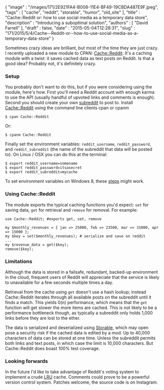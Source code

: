 {
   "image" : "/images/171/2E921FA4-B008-11E4-BF49-19CBDA487E9F.jpeg",
   "tags" : [
      "cache",
      "reddit",
      "storable",
      "humor",
      "old_site"
   ],
   "title" : "Cache::Reddit or: how to use social media as a temporary data store",
   "description" : "Introducing a suboptimal solution",
   "authors" : [
      "David Farrell"
   ],
   "draft" : false,
   "date" : "2015-05-04T12:28:31",
   "slug" : "171/2015/5/4/Cache--Reddit-or--how-to-use-social-media-as-a-temporary-data-store"
}

Sometimes crazy ideas are brilliant, but most of the time they are just crazy. I recently uploaded a new module to CPAN: [Cache::Reddit](https://metacpan.org/pod/Cache::Reddit). It's a caching module with a twist: it saves cached data as text posts on Reddit. Is that a good idea? Probably not, it's definitely crazy.

### Setup

You probably don't want to do this, but if you were considering using the module, here's how. First you'll need a Reddit account with enough karma to use the API (usually handful of upvoted links and comments is enough). Second you should create your own [subreddit](http://www.reddit.com/subreddits/create/) to post to. Install [Cache::Reddit](https://metacpan.org/pod/Cache::Reddit) using the command line clients cpan or cpanm

``` prettyprint
$ cpan Cache::Reddit
```

Or:

``` prettyprint
$ cpanm Cache::Reddit
```

Finally set the environment variables: `reddit_username`, `reddit_password`, and `reddit_subreddit` (the name of the subreddit that data will be posted to). On Linux / OSX you can do this at the terminal:

``` prettyprint
$ export reddit_username=somename
$ export reddit_password=itsasecret
$ export reddit_subreddit=mycache
```

To set environment variables on Windows 8, these [steps](http://winaero.com/blog/how-to-edit-environment-variables-quickly-in-windows-8-1-and-windows-8/) might work.

### Using Cache::Reddit

The module exports the typical caching functions you'd expect: `set` for saving data, `get` for retrieval and `remove` for removal. For example:

``` prettyprint
use Cache::Reddit; #exports get, set, remove

my $monthly_revenues = { jan => 25000, feb => 23500, mar => 31000, apr => 15000 };
my $key = set($monthly_revenues); # serialize and save on reddit
...
my $revenue_data = get($key);
remove($key);
```

### Limitations

Although the data is stored in a failsafe, redundant, backed-up environment in the cloud, frequent users of Reddit will appreciate that the service is likely to unavailable for a few seconds multiple times a day.

Retrieval from the cache using `get` doesn't use a hash lookup; instead Cache::Reddit iterates through all available posts on the subreddit until it finds a match. This yields 0(n) performance, which means that the `get` function will get slower the more items are cached. This is not likely to be a performance bottleneck though, as typically a subreddit only holds 1,000 links before they are lost to the ether.

The data is serialized and deserialized using [Storable](https://metacpan.org/pod/Storable), which may open pose a security risk if the cached data is edited by a mod. Up to 40,000 characters of data can be stored at one time. Unless the subreddit permits both links and text posts, in which case the limit is 10,000 characters. But Cache::Reddit does boast 100% test coverage.

### Looking forwards

In the future I'd like to take advantage of Reddit's voting system to implement a crude [LRU](https://en.wikipedia.org/wiki/Least_Recently_Used#LRU) cache. Comments could prove to be a powerful version control system. Patches welcome, the source code is on Instagram.


